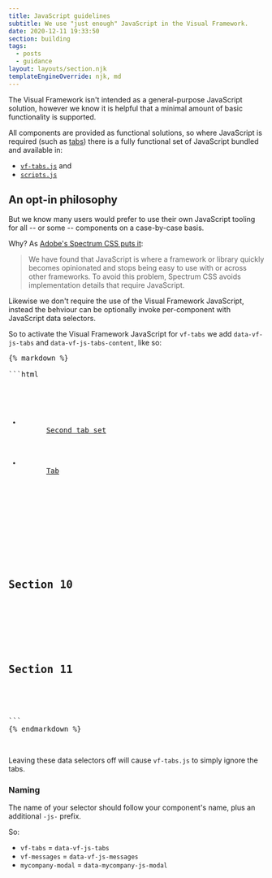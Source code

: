 ```yaml
---
title: JavaScript guidelines
subtitle: We use "just enough" JavaScript in the Visual Framework.
date: 2020-12-11 19:33:50
section: building
tags:
  - posts
  - guidance
layout: layouts/section.njk
templateEngineOverride: njk, md
---
```


The Visual Framework isn't intended as a general-purpose JavaScript solution, however we know it is helpful that a minimal amount of basic functionality is supported.

All components are provided as functional solutions, so where JavaScript is required (such as [tabs](https://github.com/visual-framework/vf-core/tree/develop/components/vf-tabs)) there is a fully functional set of JavaScript bundled and available in:

- [`vf-tabs.js`](https://github.com/visual-framework/vf-core/blob/develop/components/vf-tabs/vf-tabs.js) and
- [`scripts.js`](https://github.com/visual-framework/vf-core/blob/gh-pages/scripts/scripts.js)

## An opt-in philosophy

But we know many users would prefer to use their own JavaScript tooling for all -- or some -- components on a case-by-case basis.

Why? As [Adobe's Spectrum CSS puts it](https://github.com/adobe/spectrum-css#where-is-the-javascript):

> We have found that JavaScript is where a framework or library quickly becomes opinionated and stops being easy to use with or across other frameworks. To avoid this problem, Spectrum CSS avoids implementation details that require JavaScript.

Likewise we don't require the use of the Visual Framework JavaScript, instead the behviour can be optionally invoke per-component with JavaScript data selectors.

So to activate the Visual Framework JavaScript for `vf-tabs` we add `data-vf-js-tabs` and `data-vf-js-tabs-content`, like so:

<pre>
{% markdown %}

```html
<div class="vf-tabs">
  <ul class="vf-tabs__list" data-vf-js-tabs>
    <li class="vf-tabs__item">
      <a class="vf-tabs__link" href="#vf-tabs__section--10">Second tab set</a>
    </li>
    <li class="vf-tabs__item">
      <a class="vf-tabs__link" href="#vf-tabs__section--11">Tab</a>
    </li>
  </ul>
</div>

<div class="vf-tabs-content" data-vf-js-tabs-content>
  <section class="vf-tabs__section" id="vf-tabs__section--10">
    <h2>Section 10</h2>
  </section>
  <section class="vf-tabs__section" id="vf-tabs__section--11">
    <h2>Section 11</h2>
  </section>
</div>
```
{% endmarkdown %}
</pre>

<br/>

Leaving these data selectors off will cause `vf-tabs.js` to simply ignore the tabs.

### Naming

The name of your selector should follow your component's name, plus an additional `-js-` prefix.

So:
- `vf-tabs` = `data-vf-js-tabs`
- `vf-messages` = `data-vf-js-messages`
- `mycompany-modal` = `data-mycompany-js-modal`

